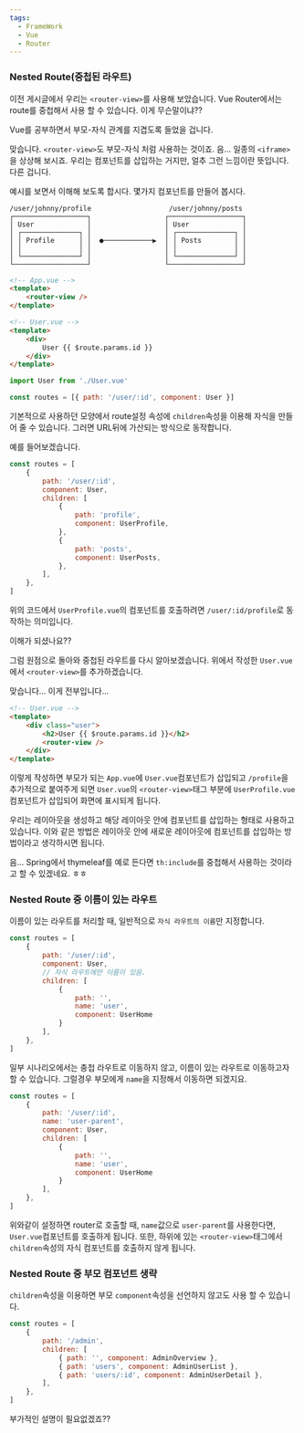 ```yaml
---
tags:
  - FrameWork
  - Vue
  - Router
---
```

### Nested Route(중첩된 라우트)
이전 게시글에서 우리는 `<router-view>`를 사용해 보았습니다.
Vue Router에서는 route를 중첩해서 사용 할 수 있습니다.
이게 무슨말이냐??

Vue를 공부하면서 부모-자식 관계를 지겹도록 들었을 겁니다.

맞습니다. `<router-view>`도 부모-자식 처럼 사용하는 것이죠.
음... 일종의 `<iframe>`을 상상해 보시죠.
우리는 컴포넌트를 삽입하는 거지만, 얼추 그런 느낌이란 뜻입니다. 다른 겁니다.

예시를 보면서 이해해 보도록 합시다. 몇가지 컴포넌트를 만들어 봅시다.

```
/user/johnny/profile                   /user/johnny/posts 
┌──────────────────┐                  ┌──────────────────┐
│ User             │                  │ User             │
│ ┌──────────────┐ │                  │ ┌──────────────┐ │
│ │ Profile      │ │  ●────────────▶  │ │ Posts        │ │
│ │              │ │                  │ │              │ │
│ └──────────────┘ │                  │ └──────────────┘ │
└──────────────────┘                  └──────────────────┘
```

```html title:"App.vue"
<!-- App.vue -->
<template>
	<router-view />
</template>
```

```html title:"User.vue"
<!-- User.vue -->
<template>
	<div>
		User {{ $route.params.id }}
	</div>
</template>
```

```javascript title:"/src/router/index.js"
import User from './User.vue'

const routes = [{ path: '/user/:id', component: User }]
```

기본적으로 사용하던 모양에서 route설정 속성에 `children`속성을 이용해 자식을 만들어 줄 수 있습니다. 그러면 URL뒤에 가산되는 방식으로 동작합니다.

예를 들어보겠습니다.

```javascript title:"/src/router/index.js"
const routes = [
	{
		path: '/user/:id',
		component: User,
		children: [
			{
				path: 'profile',
				component: UserProfile,
			},
			{
				path: 'posts',
				component: UserPosts,
			},
		],
	},
]
```

위의 코드에서 `UserProfile.vue`의 컴포넌트를 호출하려면 `/user/:id/profile`로 동작하는 의미입니다.

이해가 되셨나요??

그럼 원점으로 돌아와 중첩된 라우트를 다시 알아보겠습니다.
위에서 작성한 `User.vue`에서 `<router-view>`를 추가하겠습니다.

맞습니다... 이게 전부입니다...

```html title:"User.vue"
<!-- User.vue -->
<template>
	<div class="user">
		<h2>User {{ $route.params.id }}</h2>
		<router-view />
	</div>
</template>
```

이렇게 작성하면 부모가 되는 `App.vue`에 `User.vue`컴포넌트가 삽입되고 `/profile`을 추가적으로 붙여주게 되면 `User.vue`의 `<router-view>`태그 부분에 `UserProfile.vue`컴포넌트가 삽입되어 화면에 표시되게 됩니다.

우리는 레이아웃을 생성하고 해당 레이아웃 안에 컴포넌트를 삽입하는 형태로 사용하고 있습니다. 이와 같은 방법은 레이아웃 안에 새로운 레이아웃에 컴포넌트를 삽입하는 방법이라고 생각하시면 됩니다.

음... Spring에서 thymeleaf를 예로 든다면 `th:include`를 중첩해서 사용하는 것이라고 할 수 있겠네요. ㅎㅎ

### Nested Route 중 이름이 있는 라우트
이름이 있는 라우트를 처리할 때, 일반적으로 `자식 라우트의 이름`만 지정합니다.

```javascript title:"/src/router/index.js"
const routes = [
	{ 
		path: '/user/:id',
		component: User,
		// 자식 라우트에만 이름이 있음.
		children: [
			{
				path: '',
				name: 'user',
				component: UserHome
			}
		],
	},
]
```

일부 시나리오에서는 충첩 라우트로 이동하지 않고, 이름이 있는 라우트로 이동하고자 할 수 있습니다. 그럴경우 부모에게 `name`을 지정해서 이동하면 되겠지요.

```javascript title:"/src/router/index.js"
const routes = [
	{ 
		path: '/user/:id',
		name: 'user-parent',
		component: User,
		children: [
			{
				path: '',
				name: 'user',
				component: UserHome
			}
		],
	},
]
```

위와같이 설정하면 router로 호출할 때,  `name`값으로 `user-parent`를 사용한다면, `User.vue`컴포넌트를 호출하게 됩니다. 또한, 하위에 있는 `<router-view>`태그에서 `children`속성의 자식 컴포넌트를 호출하지 않게 됩니다.

###  Nested Route 중 부모 컴포넌트 생략
`children`속성을 이용하면 부모 `component`속성을 선언하지 않고도 사용 할 수 있습니다.

```javascript title:"/src/router/index.js"
const routes = [
	{
		path: '/admin',
		children: [
			{ path: '', component: AdminOverview },
			{ path: 'users', component: AdminUserList },
			{ path: 'users/:id', component: AdminUserDetail },
		],
	},
]
```

부가적인 설명이 필요없겠죠??
